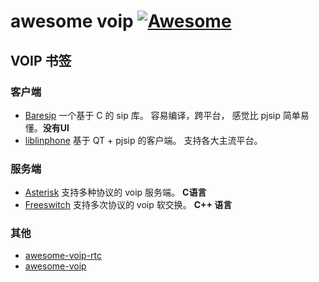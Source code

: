 # awesome voip [![Awesome](https://cdn.rawgit.com/sindresorhus/awesome/d7305f38d29fed78fa85652e3a63e154dd8e8829/media/badge.svg)](https://github.com/sindresorhus/awesome)

## VOIP 书签

### 客户端

* [Baresip](https://github.com/baresip/baresip) 一个基于 C 的 sip 库。 容易编译，跨平台， 感觉比 pjsip 简单易懂。**没有UI**
* [liblinphone](https://github.com/BelledonneCommunications/liblinphone) 基于 QT + pjsip 的客户端。 支持各大主流平台。

### 服务端

* [Asterisk](https://www.asterisk.org/) 支持多种协议的 voip 服务端。 **C语言**
* [Freeswitch](https://freeswitch.com/) 支持多次协议的 voip 软交换。 **C++ 语言**

### 其他

* [awesome-voip-rtc](https://github.com/QXIP/awesome-voip-rtc)
* [awesome-voip](https://github.com/onmyway133/awesome-voip)
